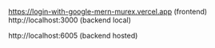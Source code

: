 https://login-with-google-mern-murex.vercel.app (frontend)
http://localhost:3000 (backend local)

http://localhost:6005 (backend hosted)
